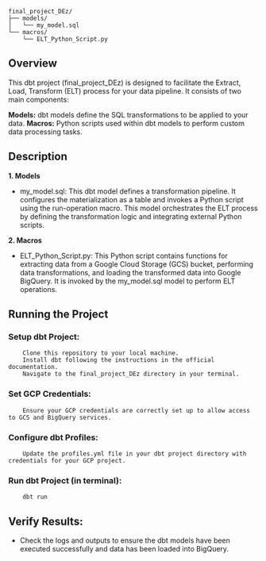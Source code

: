     final_project_DEz/
    ├── models/
    │   └── my_model.sql
    └── macros/
        └── ELT_Python_Script.py
        
## Overview

This dbt project (final_project_DEz) is designed to facilitate the Extract, Load, Transform (ELT) process for your data pipeline. It consists of two main components:

  **Models:** dbt models define the SQL transformations to be applied to your data.
  **Macros:** Python scripts used within dbt models to perform custom data processing tasks.


## Description
**1. Models**

  - my_model.sql: This dbt model defines a transformation pipeline. It configures the materialization as a table and invokes a Python script using the run-operation macro. This model orchestrates the ELT process by defining the transformation logic and integrating external Python scripts.

**2. Macros**

  - ELT_Python_Script.py: This Python script contains functions for extracting data from a Google Cloud Storage (GCS) bucket, performing data transformations, and loading the transformed data into Google BigQuery. It is invoked by the my_model.sql model to perform ELT operations.


## Running the Project

  ### Setup dbt Project:
        Clone this repository to your local machine.
        Install dbt following the instructions in the official documentation.
        Navigate to the final_project_DEz directory in your terminal.

  ### Set GCP Credentials:
        Ensure your GCP credentials are correctly set up to allow access to GCS and BigQuery services.

  ### Configure dbt Profiles:
        Update the profiles.yml file in your dbt project directory with credentials for your GCP project.

  ### Run dbt Project (in terminal):
        dbt run

## Verify Results:

   - Check the logs and outputs to ensure the dbt models have been executed successfully and data has been loaded into BigQuery.
